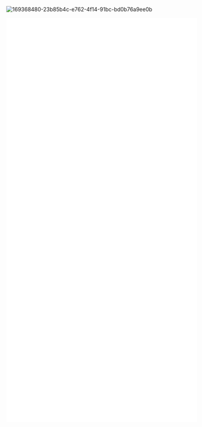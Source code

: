 ![169368480-23b85b4c-e762-4f14-91bc-bd0b76a9ee0b](https://user-images.githubusercontent.com/1161809/174690752-d88c6f07-61bb-4d5e-9590-142b45f8519d.png)



<img align="center" src="/github-metrics.svg" alt="Metrics" width="600">
<!--
**kirillz/kirillz** is a ✨ _special_ ✨ repository because its `README.md` (this file) appears on your GitHub profile.

Here are some ideas to get you started:

- 🔭 I’m currently working on ...
- 🌱 I’m currently learning ...
- 👯 I’m looking to collaborate on ...
- 🤔 I’m looking for help with ...
- 💬 Ask me about ...
- 📫 How to reach me: ...
- 😄 Pronouns: ...
- ⚡ Fun fact: ...
-->
